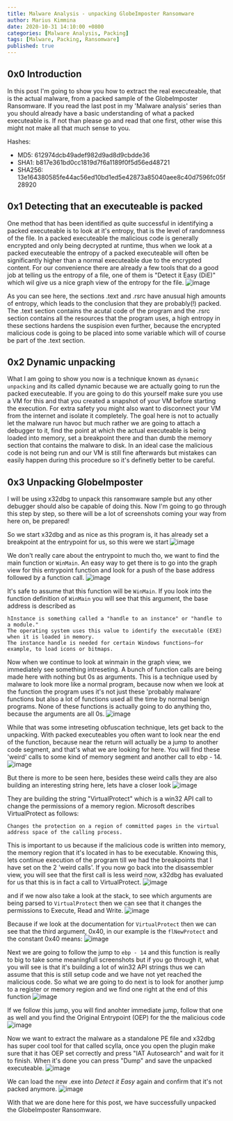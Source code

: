 ```yaml
---
title: Malware Analysis - unpacking GlobeImposter Ransomware
author: Marius Kimmina
date: 2020-10-31 14:10:00 +0800
categories: [Malware Analysis, Packing]
tags: [Malware, Packing, Ransomware]
published: true
---
```


## 0x0 Introduction
In this post I'm going to show you how to extract the real executeable, that is the actual malware, from a packed sample of the GlobeImposter Ransomware.
If you read the last post in my 'Malware analysis' series than you should already have a basic understanding of what a packed executeable is.
If not than please go and read that one first, other wise this might not make all that much sense to you.

Hashes:
* MD5: 612974dcb49adef982d9ad8d9cbdde36
* SHA1: b817e361bd0cc1819d7f6a1189f0f5d56ed48721
* SHA256: 13e164380585fe44ac56ed10bd1ed5e42873a85040aee8c40d7596fc05f28920

## 0x1 Detecting that an executeable is packed
One method that has been identified as quite successful in identifying a packed executeable is to look at it's entropy, that is the level of randomness of the file.
In a packed executeable the malicious code is generally encrypted and only being decrypted at runtime, thus when we look at a packed executeable the entropy of a
packed executeable will often be significantly higher than a normal executeable due to the encrypted content.
For our convenience there are already a few tools that do a good job at telling us the entropy of a file, one of them is "Detect it Easy (DiE)" which wil give us a
nice graph view of the entropy for  the file.
![image](/images/malware/globeimposter/entropy.png "entropy")

As you can see here, the sections .text and .rsrc have anusual high amounts of entropy, which leads to the conclusion that they are probably(!) packed.
The .text section contains the acutal code of the program and the .rsrc section contains all the resources that the program uses, a high entropy in these sections
hardens the suspision even further, because the encrypted malicious code is going to be placed into some variable which will of course be part of the .text section.


## 0x2 Dynamic unpacking
What I am going to show you now is a technique known as `dynamic unpacking` and its called dynamic because we are actually going to run the packed executeable.
If you are going to do this yourself make sure you use a VM for this and that you created a snapshot of your VM before starting the execution. For extra safety
you might also want to disconnect your VM from the internet and isolate it completely. The goal here is not to actually let the malware run havoc but much rather
we are going to attach a debugger to it, find the point at which the actual executeable is being loaded into memory, set a breakpoint there and than dumb the
memory section that contains the malware to disk. In an ideal case the malicious code is not being run and our VM is still fine afterwards but mistakes can
easily happen during this procedure so it's definetly better to be careful.

## 0x3 Unpacking GlobeImposter
I will be using x32dbg to unpack this ransomware sample but any other debugger should also be capable of doing this.
Now I'm going to go through this step by step, so there will be a lot of screenshots coming your way from here on, be prepared!

So we start x32dbg and as nice as this program is, it has already set a breakpoint at the entrypoint for us, so this were we start
![image](/images/malware/globeimposter/entrypoint.png "entrypoint")

We don't really care about the entrypoint to much tho, we want to find the main function or `WinMain`.
An easy way to get there is to go into the graph view for this entrypoint function and look for a push of the base address followed by a function call.
![image](/images/malware/globeimposter/find-winmain.png "winmain")

It's safe to assume that this function will be `WinMain`. If you look into the function definition of `WinMain` you will see that this argument, the base address is described as

```
hInstance is something called a "handle to an instance" or "handle to a module."
The operating system uses this value to identify the executable (EXE) when it is loaded in memory.
The instance handle is needed for certain Windows functions—for example, to load icons or bitmaps.
```

Now when we continue to look at winmain in the graph view, we immediately see something intreseting. A bunch of function calls are being made here with nothing but 0s as arguments.
This is a technique used by malware to look more like a normal program, because now when we look at the function the program uses it's not just these 'probably malware' functions but
also a lot of functions used all the time by normal benign programs. None of these functions is actually going to do anything tho, because the arguments are all 0s.
![image](/images/malware/globeimposter/useless-functions.png "useless functions")

While that was some intreseting obfuscation technique, lets get back to the unpacking. With packed executeables you often want to look near the end of the function, because near the return
will actually be a jump to another code segment, and that's what we are looking for here.
You will find these 'weird' calls to some kind of memory segment and another call to ebp - 14.
![image](/images/malware/globeimposter/weird-function-call.png "weird calls")

But there is more to be seen here, besides these weird calls they are also building an interesting string here, lets have a closer look
![image](/images/malware/globeimposter/virtualprotect-stack-string.png "VirtualProtect Stack String")

They are building the string "VirtualProtect" which is a win32 API call to change the permissions of a memory region. Microsoft describes VirtualProtect as follows:
```
Changes the protection on a region of committed pages in the virtual address space of the calling process.
```

This is important to us because if the malicious code is written into memory, the memory region that it's located in has to be executable.
Knowing this, lets continue execution of the program till we had the breakpoints that I have set on the 2 'weird calls'. If you now go back into
the disassembler view, you will see that the first call is less weird now, x32dbg has evaluated for us that this is in fact a call to VirtualProtect.
![image](/images/malware/globeimposter/virtualprotect-evaluated.png "VirtualProtect evaluated")

and if we now also take a look at the stack, to see which arguments are being parsed to `VirtualProtect` then we can see that it changes the permissions to Execute, Read and Write.
![image](/images/malware/globeimposter/virtualprotect-arguments.png "VirtualProtect arguments")

Because if we look at the documentation for `VirtualProtect` then we can see that the third argument, 0x40, in our example is the `flNewProtect` and the constant 0x40 means:
![image](/images/malware/globeimposter/virtualprotect-constants.png "VirtualProtect constants")

Next we are going to follow the jump to `ebp - 14` and this function is really to big to take some meaningfull screenshots but if you go through it, what you will see is that
it's building a lot of win32 API strings thus we can assume that this is still setup code and we have not yet reached the malicious code. So what we are going to do next is to
look for another jump to a register or memory region and we find one right at the end of this function
![image](/images/malware/globeimposter/jump-eax.png "jump eax")

If we follow this jump, you will find anohter immediate jump, follow that one as well and you find the Original Entrypoint (OEP) for the the malicious code
![image](/images/malware/globeimposter/oep.png "OEP")

Now we want to extract the malware as a standalone PE file and x32dbg has super cool tool for that called scylla, once you open the plugin make sure that it has OEP set correctly and press "IAT Autosearch" and wait for it to finish.
When it's done you can press "Dump" and save the unpacked executeable.
![image](/images/malware/globeimposter/scylla.png "scylla")

We can load the new .exe into *Detect it Easy* again and confirm that it's not packed anymore.
![image](/images/malware/globeimposter/unpacked.png "unpacked")

With that we are done here for this post, we have successfully unpacked the GlobeImposter Ransomware.

